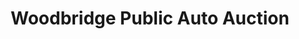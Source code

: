---
title: "Woodbridge Public Auto Auction"
url: /woodbridge/woodbridge-public-auto-auction/
shop: Autohaus
---